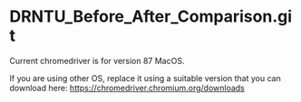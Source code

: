 # DRNTU_Before_After_Comparison.git

Current chromedriver is for version 87 MacOS.

If you are using other OS, replace it using a suitable version that you can download here: https://chromedriver.chromium.org/downloads
